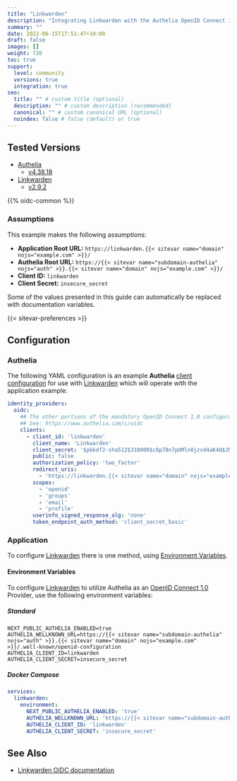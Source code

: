 ```yaml
---
title: "Linkwarden"
description: "Integrating Linkwarden with the Authelia OpenID Connect 1.0 Provider."
summary: ""
date: 2022-06-15T17:51:47+10:00
draft: false
images: []
weight: 720
toc: true
support:
  level: community
  versions: true
  integration: true
seo:
  title: "" # custom title (optional)
  description: "" # custom description (recommended)
  canonical: "" # custom canonical URL (optional)
  noindex: false # false (default) or true
---
```


## Tested Versions

- [Authelia]
  - [v4.38.18](https://github.com/authelia/authelia/releases/tag/v4.38.18)
- [Linkwarden]
  - [v2.9.2](https://github.com/linkwarden/linkwarden/releases/tag/v2.9.2)

{{% oidc-common %}}

### Assumptions

This example makes the following assumptions:

- __Application Root URL:__ `https://linkwarden.{{< sitevar name="domain" nojs="example.com" >}}/`
- __Authelia Root URL:__ `https://{{< sitevar name="subdomain-authelia" nojs="auth" >}}.{{< sitevar name="domain" nojs="example.com" >}}/`
- __Client ID:__ `linkwarden`
- __Client Secret:__ `insecure_secret`

Some of the values presented in this guide can automatically be replaced with documentation variables.

{{< sitevar-preferences >}}

## Configuration

### Authelia

The following YAML configuration is an example __Authelia__ [client configuration] for use with [Linkwarden] which will
operate with the application example:

```yaml {title="configuration.yml"}
identity_providers:
  oidc:
    ## The other portions of the mandatory OpenID Connect 1.0 configuration go here.
    ## See: https://www.authelia.com/c/oidc
    clients:
      - client_id: 'linkwarden'
        client_name: 'Linkwarden'
        client_secret: '$pbkdf2-sha512$310000$c8p78n7pUMln0jzvd4aK4Q$JNRBzwAo0ek5qKn50cFzzvE9RXV88h1wJn5KGiHrD0YKtZaR/nCb2CJPOsKaPK0hjf.9yHxzQGZziziccp6Yng'  # The digest of 'insecure_secret'.
        public: false
        authorization_policy: 'two_factor'
        redirect_uris:
          - 'https://linkwarden.{{< sitevar name="domain" nojs="example.com" >}}/api/v1/auth/callback/authelia'
        scopes:
          - 'openid'
          - 'groups'
          - 'email'
          - 'profile'
        userinfo_signed_response_alg: 'none'
        token_endpoint_auth_method: 'client_secret_basic'
```

### Application

To configure [Linkwarden] there is one method, using [Environment Variables](#environment-variables).

#### Environment Variables

To configure [Linkwarden] to utilize Authelia as an [OpenID Connect 1.0] Provider, use the following environment variables:

##### Standard

```shell {title=".env"}
NEXT_PUBLIC_AUTHELIA_ENABLED=true
AUTHELIA_WELLKNOWN_URL=https://{{< sitevar name="subdomain-authelia" nojs="auth" >}}.{{< sitevar name="domain" nojs="example.com" >}}/.well-known/openid-configuration
AUTHELIA_CLIENT_ID=linkwarden
AUTHELIA_CLIENT_SECRET=insecure_secret
```

##### Docker Compose

```yaml {title="compose.yml"}
services:
  linkwarden:
    environment:
      NEXT_PUBLIC_AUTHELIA_ENABLED: 'true'
      AUTHELIA_WELLKNOWN_URL: 'https://{{< sitevar name="subdomain-authelia" nojs="auth" >}}.{{< sitevar name="domain" nojs="example.com" >}}/.well-known/openid-configuration'
      AUTHELIA_CLIENT_ID: 'linkwarden'
      AUTHELIA_CLIENT_SECRET: 'insecure_secret'
```

## See Also

- [Linkwarden OIDC documentation](https://docs.linkwarden.app/self-hosting/sso-oauth#authelia)

[Authelia]: https://www.authelia.com
[Linkwarden]: https://linkwarden.app/
[OpenID Connect 1.0]: ../../openid-connect/introduction.md
[client configuration]: ../../../configuration/identity-providers/openid-connect/clients.md
